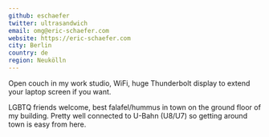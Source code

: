 ```yaml
---
github: eschaefer
twitter: ultrasandwich
email: omg@eric-schaefer.com
website: https://eric-schaefer.com
city: Berlin
country: de
region: Neukölln
---
```


Open couch in my work studio, WiFi, huge Thunderbolt display to extend your laptop screen if you want. 

LGBTQ friends welcome, best falafel/hummus in town on the ground floor of my building. Pretty well connected to U-Bahn (U8/U7) so getting around town is easy from here.

